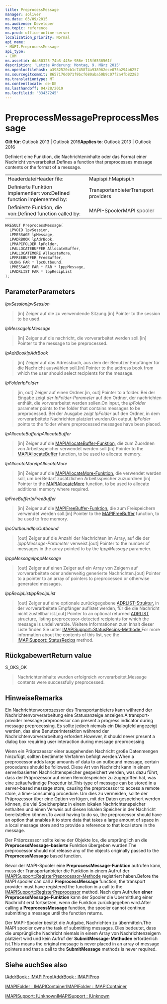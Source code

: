 ```yaml
---
title: PreprocessMessage
manager: soliver
ms.date: 03/09/2015
ms.audience: Developer
ms.topic: reference
ms.prod: office-online-server
localization_priority: Normal
api_name:
- MAPI.PreprocessMessage
api_type:
- COM
ms.assetid: dda50325-74b3-445e-986e-115f6536561f
description: 'Letzte Änderung: Montag, 9. März 2015'
ms.openlocfilehash: a3982520cb1c745874a938962ece075a294b6257
ms.sourcegitcommit: 8657170d071f9bcf680aba50b9c07f2a4fb82283
ms.translationtype: MT
ms.contentlocale: de-DE
ms.lasthandoff: 04/28/2019
ms.locfileid: "33437245"
---
```

# <a name="preprocessmessage"></a><span data-ttu-id="f34ce-103">PreprocessMessage</span><span class="sxs-lookup"><span data-stu-id="f34ce-103">PreprocessMessage</span></span>

  
  
<span data-ttu-id="f34ce-104">**Gilt für**: Outlook 2013 | Outlook 2016</span><span class="sxs-lookup"><span data-stu-id="f34ce-104">**Applies to**: Outlook 2013 | Outlook 2016</span></span> 
  
<span data-ttu-id="f34ce-105">Definiert eine Funktion, die Nachrichteninhalte oder das Format einer Nachricht vorverarbeitet.</span><span class="sxs-lookup"><span data-stu-id="f34ce-105">Defines a function that preprocesses message contents or the format of a message.</span></span>
  
|||
|:-----|:-----|
|<span data-ttu-id="f34ce-106">Headerdatei</span><span class="sxs-lookup"><span data-stu-id="f34ce-106">Header file:</span></span>  <br/> |<span data-ttu-id="f34ce-107">Mapispi.h</span><span class="sxs-lookup"><span data-stu-id="f34ce-107">Mapispi.h</span></span>  <br/> |
|<span data-ttu-id="f34ce-108">Definierte Funktion implementiert von:</span><span class="sxs-lookup"><span data-stu-id="f34ce-108">Defined function implemented by:</span></span>  <br/> |<span data-ttu-id="f34ce-109">Transportanbieter</span><span class="sxs-lookup"><span data-stu-id="f34ce-109">Transport providers</span></span>  <br/> |
|<span data-ttu-id="f34ce-110">Definierte Funktion, die von:</span><span class="sxs-lookup"><span data-stu-id="f34ce-110">Defined function called by:</span></span>  <br/> |<span data-ttu-id="f34ce-111">MAPI-Spooler</span><span class="sxs-lookup"><span data-stu-id="f34ce-111">MAPI spooler</span></span>  <br/> |
   
```cpp
HRESULT PreprocessMessage(
  LPVOID lpvSession,
  LPMESSAGE lpMessage,
  LPADRBOOK lpAdrBook,
  LPMAPIFOLDER lpFolder,
  LPALLOCATEBUFFER AllocateBuffer,
  LPALLOCATEMORE AllocateMore,
  LPFREEBUFFER FreeBuffer,
  ULONG FAR * lpcOutbound,
  LPMESSAGE FAR * FAR * lpppMessage,
  LPADRLIST FAR * lppRecipList
);
```

## <a name="parameters"></a><span data-ttu-id="f34ce-112">Parameter</span><span class="sxs-lookup"><span data-stu-id="f34ce-112">Parameters</span></span>

 <span data-ttu-id="f34ce-113">_lpvSession_</span><span class="sxs-lookup"><span data-stu-id="f34ce-113">_lpvSession_</span></span>
  
> <span data-ttu-id="f34ce-114">[in] Zeiger auf die zu verwendende Sitzung.</span><span class="sxs-lookup"><span data-stu-id="f34ce-114">[in] Pointer to the session to be used.</span></span> 
    
 <span data-ttu-id="f34ce-115">_lpMessage_</span><span class="sxs-lookup"><span data-stu-id="f34ce-115">_lpMessage_</span></span>
  
> <span data-ttu-id="f34ce-116">[in] Zeiger auf die nachricht, die vorverarbeitet werden soll.</span><span class="sxs-lookup"><span data-stu-id="f34ce-116">[in] Pointer to the message to be preprocessed.</span></span> 
    
 <span data-ttu-id="f34ce-117">_lpAdrBook_</span><span class="sxs-lookup"><span data-stu-id="f34ce-117">_lpAdrBook_</span></span>
  
> <span data-ttu-id="f34ce-118">[in] Zeiger auf das Adressbuch, aus dem der Benutzer Empfänger für die Nachricht auswählen soll.</span><span class="sxs-lookup"><span data-stu-id="f34ce-118">[in] Pointer to the address book from which the user should select recipients for the message.</span></span> 
    
 <span data-ttu-id="f34ce-119">_lpFolder_</span><span class="sxs-lookup"><span data-stu-id="f34ce-119">_lpFolder_</span></span>
  
> <span data-ttu-id="f34ce-120">[in, out] Zeiger auf einen Ordner.</span><span class="sxs-lookup"><span data-stu-id="f34ce-120">[in, out] Pointer to a folder.</span></span> <span data-ttu-id="f34ce-121">Bei der Eingabe zeigt  _der lpFolder-Parameter_ auf den Ordner, der nachrichten enthält, die vorverarbeitet werden sollen.</span><span class="sxs-lookup"><span data-stu-id="f34ce-121">On input, the  _lpFolder_ parameter points to the folder that contains messages to be preprocessed.</span></span> <span data-ttu-id="f34ce-122">Bei der Ausgabe  _zeigt lpFolder_ auf den Ordner, in dem vorverarbeitete Nachrichten platziert wurden.</span><span class="sxs-lookup"><span data-stu-id="f34ce-122">On output,  _lpFolder_ points to the folder where preprocessed messages have been placed.</span></span> 
    
 <span data-ttu-id="f34ce-123">_lpAllocateBuffer_</span><span class="sxs-lookup"><span data-stu-id="f34ce-123">_lpAllocateBuffer_</span></span>
  
> <span data-ttu-id="f34ce-124">[in] Zeiger auf die [MAPIAllocateBuffer-Funktion,](mapiallocatebuffer.md) die zum Zuordnen von Arbeitsspeicher verwendet werden soll.</span><span class="sxs-lookup"><span data-stu-id="f34ce-124">[in] Pointer to the [MAPIAllocateBuffer](mapiallocatebuffer.md) function, to be used to allocate memory.</span></span> 
    
 <span data-ttu-id="f34ce-125">_lpAllocateMore_</span><span class="sxs-lookup"><span data-stu-id="f34ce-125">_lpAllocateMore_</span></span>
  
> <span data-ttu-id="f34ce-126">[in] Zeiger auf die [MAPIAllocateMore-Funktion,](mapiallocatemore.md) die verwendet werden soll, um bei Bedarf zusätzlichen Arbeitsspeicher zuzuordnen.</span><span class="sxs-lookup"><span data-stu-id="f34ce-126">[in] Pointer to the [MAPIAllocateMore](mapiallocatemore.md) function, to be used to allocate additional memory where required.</span></span> 
    
 <span data-ttu-id="f34ce-127">_lpFreeBuffer_</span><span class="sxs-lookup"><span data-stu-id="f34ce-127">_lpFreeBuffer_</span></span>
  
> <span data-ttu-id="f34ce-128">[in] Zeiger auf die [MAPIFreeBuffer-Funktion,](mapifreebuffer.md) die zum Freispeichern verwendet werden soll.</span><span class="sxs-lookup"><span data-stu-id="f34ce-128">[in] Pointer to the [MAPIFreeBuffer](mapifreebuffer.md) function, to be used to free memory.</span></span> 
    
 <span data-ttu-id="f34ce-129">_lpcOutbound_</span><span class="sxs-lookup"><span data-stu-id="f34ce-129">_lpcOutbound_</span></span>
  
> <span data-ttu-id="f34ce-130">[out] Zeiger auf die Anzahl der Nachrichten im Array, auf die der  _lpppMessage-Parameter_ verweist.</span><span class="sxs-lookup"><span data-stu-id="f34ce-130">[out] Pointer to the number of messages in the array pointed to by the  _lpppMessage_ parameter.</span></span> 
    
 <span data-ttu-id="f34ce-131">_lpppMessage_</span><span class="sxs-lookup"><span data-stu-id="f34ce-131">_lpppMessage_</span></span>
  
> <span data-ttu-id="f34ce-132">[out] Zeiger auf einen Zeiger auf ein Array von Zeigern auf vorverarbeitete oder anderweitig generierte Nachrichten.</span><span class="sxs-lookup"><span data-stu-id="f34ce-132">[out] Pointer to a pointer to an array of pointers to preprocessed or otherwise generated messages.</span></span> 
    
 <span data-ttu-id="f34ce-133">_lppRecipList_</span><span class="sxs-lookup"><span data-stu-id="f34ce-133">_lppRecipList_</span></span>
  
> <span data-ttu-id="f34ce-134">[out] Zeiger auf eine optionale zurückgegebene [ADRLIST-Struktur,](adrlist.md) in der vorverarbeitete Empfänger auflistet werden, für die die Nachricht nicht zustellbar ist.</span><span class="sxs-lookup"><span data-stu-id="f34ce-134">[out] Pointer to an optional returned [ADRLIST](adrlist.md) structure, listing preprocessor-detected recipients for which the message is undeliverable.</span></span> <span data-ttu-id="f34ce-135">Weitere Informationen zum Inhalt dieser Liste finden Sie unter [IMAPISupport::StatusRecips-Methode.](imapisupport-statusrecips.md)</span><span class="sxs-lookup"><span data-stu-id="f34ce-135">For more information about the contents of this list, see the [IMAPISupport::StatusRecips](imapisupport-statusrecips.md) method.</span></span> 
    
## <a name="return-value"></a><span data-ttu-id="f34ce-136">Rückgabewert</span><span class="sxs-lookup"><span data-stu-id="f34ce-136">Return value</span></span>

<span data-ttu-id="f34ce-137">S_OK</span><span class="sxs-lookup"><span data-stu-id="f34ce-137">S_OK</span></span>
  
> <span data-ttu-id="f34ce-138">Nachrichteninhalte wurden erfolgreich vorverarbeitet.</span><span class="sxs-lookup"><span data-stu-id="f34ce-138">Message contents were successfully preprocessed.</span></span>
    
## <a name="remarks"></a><span data-ttu-id="f34ce-139">Hinweise</span><span class="sxs-lookup"><span data-stu-id="f34ce-139">Remarks</span></span>

<span data-ttu-id="f34ce-140">Ein Nachrichtenvorprozessor des Transportanbieters kann während der Nachrichtenvorverarbeitung eine Statusanzeige anzeigen.</span><span class="sxs-lookup"><span data-stu-id="f34ce-140">A transport-provider message preprocessor can present a progress indicator during message preprocessing.</span></span> <span data-ttu-id="f34ce-141">Es sollte jedoch niemals ein Dialogfeld angezeigt werden, das eine Benutzerinteraktion während der Nachrichtenvorverarbeitung erfordert.</span><span class="sxs-lookup"><span data-stu-id="f34ce-141">However, it should never present a dialog box requiring user interaction during message preprocessing.</span></span> 
  
<span data-ttu-id="f34ce-142">Wenn ein Präprozessor einer ausgehenden Nachricht große Datenmengen hinzufügt, sollten bestimmte Verfahren befolgt werden.</span><span class="sxs-lookup"><span data-stu-id="f34ce-142">When a preprocessor adds large amounts of data to an outbound message, certain procedures should be followed.</span></span> <span data-ttu-id="f34ce-143">Diese Art von Nachricht kann in einem serverbasierten Nachrichtenspeicher gespeichert werden, was dazu führt, dass der Präprozessor auf einen Remotespeicher zu zugegriffen hat, was eine zeitaufwändige Prozedur ist.</span><span class="sxs-lookup"><span data-stu-id="f34ce-143">This type of message can be stored in a server-based message store, causing the preprocessor to access a remote store, a time-consuming procedure.</span></span> <span data-ttu-id="f34ce-144">Um dies zu vermeiden, sollte der Präprozessor über eine Option verfügen, mit der Daten gespeichert werden können, die viel Speicherplatz in einem lokalen Nachrichtenspeicher enthalten und einen Verweis auf diesen lokalen Speicher in der Nachricht bereitstellen können.</span><span class="sxs-lookup"><span data-stu-id="f34ce-144">To avoid having to do so, the preprocessor should have an option that enables it to store data that takes a large amount of space in a local message store and to provide a reference to that local store in the message.</span></span> 
  
<span data-ttu-id="f34ce-145">Der Präprozessor sollte keine der Objekte los, die ursprünglich an die **PreprocessMessage-basierte** Funktion übergeben wurden.</span><span class="sxs-lookup"><span data-stu-id="f34ce-145">The preprocessor should not release any of the objects originally passed to the **PreprocessMessage** based function.</span></span> 
  
<span data-ttu-id="f34ce-146">Bevor der MAPI-Spooler eine **PreprocessMessage-Funktion** aufrufen kann, muss der Transportanbieter die Funktion in einem Aufruf der [IMAPISupport::RegisterPreprocessor-Methode](imapisupport-registerpreprocessor.md) registriert haben.</span><span class="sxs-lookup"><span data-stu-id="f34ce-146">Before the MAPI spooler can call a **PreprocessMessage** function, the transport provider must have registered the function in a call to the [IMAPISupport::RegisterPreprocessor](imapisupport-registerpreprocessor.md) method.</span></span> <span data-ttu-id="f34ce-147">Nach dem Aufrufen **einer PreprocessMessage-Funktion** kann der Spooler die Übermittlung einer Nachricht erst fortsetzen, wenn die Funktion zurückgegeben wird.</span><span class="sxs-lookup"><span data-stu-id="f34ce-147">After calling a **PreprocessMessage** function, the spooler cannot continue submitting a message until the function returns.</span></span> 
  
<span data-ttu-id="f34ce-148">Der MAPI-Spooler besitzt die Aufgabe, Nachrichten zu übermitteln.</span><span class="sxs-lookup"><span data-stu-id="f34ce-148">The MAPI spooler owns the task of submitting messages.</span></span> <span data-ttu-id="f34ce-149">Dies bedeutet, dass die ursprüngliche Nachricht niemals in einem Array von Nachrichtenzeigern platziert wird und kein Aufruf der **SubmitMessage-Methoden** erforderlich ist.</span><span class="sxs-lookup"><span data-stu-id="f34ce-149">This means the original message is never placed in an array of message pointers and that a call to the **SubmitMessage** methods is never required.</span></span> 
  
## <a name="see-also"></a><span data-ttu-id="f34ce-150">Siehe auch</span><span class="sxs-lookup"><span data-stu-id="f34ce-150">See also</span></span>



[<span data-ttu-id="f34ce-151">IAddrBook : IMAPIProp</span><span class="sxs-lookup"><span data-stu-id="f34ce-151">IAddrBook : IMAPIProp</span></span>](iaddrbookimapiprop.md)
  
[<span data-ttu-id="f34ce-152">IMAPIFolder : IMAPIContainer</span><span class="sxs-lookup"><span data-stu-id="f34ce-152">IMAPIFolder : IMAPIContainer</span></span>](imapifolderimapicontainer.md)
  
[<span data-ttu-id="f34ce-153">IMAPISupport: IUnknown</span><span class="sxs-lookup"><span data-stu-id="f34ce-153">IMAPISupport : IUnknown</span></span>](imapisupportiunknown.md)

